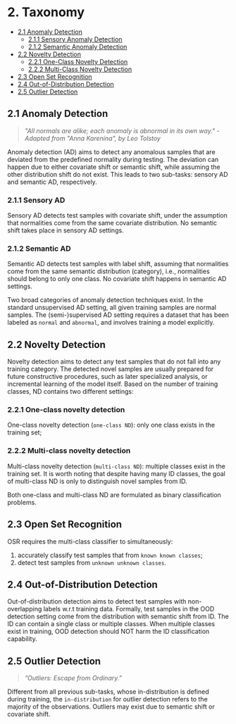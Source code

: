  <a name="top"></a>
# 2. Taxonomy
- [2.1 Anomaly Detection](#2.1)
  - [2.1.1 Sensory Anomaly Detection](#2.1.1)
  - [2.1.2 Semantic Anomaly Detection](#2.1.2)
- [2.2 Novelty Detection](#2.2)
  - [2.2.1 One-Class Novelty Detection](#2.2.1)
  - [2.2.2 Multi-Class Novelty Detection](#2.2.2)
- [2.3 Open Set Recognition](#2.3)
- [2.4 Out-of-Distribution Detection](#2.4)
- [2.5 Outlier Detection](#2.5)


<a name="2.1"></a>
## 2.1 Anomaly Detection
> *"All normals are alike; each anomaly is abnormal in its own way." - Adapted from "Anna Karenina", by Leo Tolstoy*

Anomaly detection (AD) aims to detect any anomalous samples that are deviated from the predefined normality during testing. The deviation can happen due to either covariate shift or semantic shift, while assuming the other distribution shift do not exist. This leads to two sub-tasks: sensory AD and semantic AD, respectively.

<a name="2.1.1"></a>
### 2.1.1 Sensory AD
Sensory AD detects test samples with covariate shift, under the assumption that normalities come from the same covariate distribution. No semantic shift takes place in sensory AD settings. 

<a name="2.1.2"></a>
### 2.1.2 Semantic AD
Semantic AD detects test samples with label shift, assuming that normalities come from the same semantic distribution (category), i.e., normalities should belong to only one class. No covariate shift happens in semantic AD settings.

Two broad categories of anomaly detection techniques exist. In the standard unsupervised AD setting, all given training samples are normal samples. The (semi-)supervised AD setting requires a dataset that has been labeled as `normal` and `abnormal`, and involves training a model explicitly. 


<a name="2.2"></a>
## 2.2 Novelty Detection
Novelty detection aims to detect any test samples that do not fall into any training category.
The detected novel samples are usually prepared for future constructive procedures, such as later specialized analysis, or incremental learning of the model itself.
Based on the number of training classes, ND contains two different settings:
<a name="2.2.1"></a>
### 2.2.1 One-class novelty detection
One-class novelty detection (`one-class ND`): only one class exists in the training set;
<a name="2.2.2"></a>
### 2.2.2 Multi-class novelty detection
Multi-class novelty detection (`multi-class ND`): multiple classes exist in the training set. It is worth noting that despite having many ID classes, the goal of multi-class ND is only to distinguish novel samples from ID. 

Both one-class and multi-class ND are formulated as binary classification problems.

<a name="2.3"></a>
## 2.3 Open Set Recognition
OSR requires the multi-class classifier to simultaneously: 
1) accurately classify test samples that from `known known classes`;
2) detect test samples from `unknown unknown classes`.


<a name="2.4"></a>
## 2.4 Out-of-Distribution Detection
Out-of-distribution detection aims to detect test samples with non-overlapping labels w.r.t training data. 
Formally, test samples in the OOD detection setting come from the distribution with semantic shift from ID.
The ID can contain a single class or multiple classes.
When multiple classes exist in training, OOD detection should NOT harm the ID classification capability.


<a name="2.5"></a>
## 2.5 Outlier Detection
> *”Outliers: Escape from Ordinary.”*

Different from all previous sub-tasks, whose in-distribution is defined during training, the `in-distribution` for outlier detection refers to the majority of the observations. Outliers may exist due to semantic shift or covariate shift.
